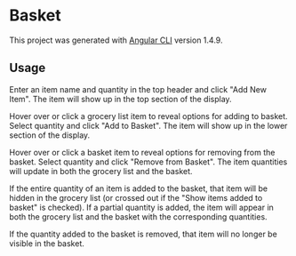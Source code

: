# Basket

This project was generated with [Angular CLI](https://github.com/angular/angular-cli) version 1.4.9.

## Usage
Enter an item name and quantity in the top header and click "Add New Item". The item will show up in the top section of the display.

Hover over or click a grocery list item to reveal options for adding to basket. Select quantity and click "Add to Basket". The item will show up in the lower section of the display.

Hover over or click a basket item to reveal options for removing from the basket. Select quantity and click "Remove from Basket". The item quantities will update in both the grocery list and the basket. 

If the entire quantity of an item is added to the basket, that item will be hidden in the grocery list (or crossed out if the "Show items added to basket" is checked). If a partial quantity is added, the item will appear in both the grocery list and the basket with the corresponding quantities. 

If the quantity added to the basket is removed, that item will no longer be visible in the basket.
